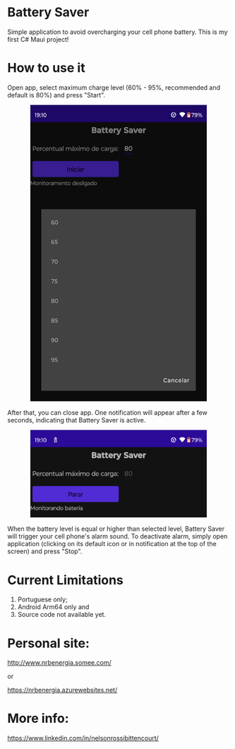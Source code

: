 # Battery Saver

Simple application to avoid overcharging your cell phone battery. This is my first C# Maui project!

# How to use it

Open app, select maximum charge level (60% - 95%, recommended and default is 80%) and press "Start".

<p align="center">
<img src="images/battery_saver_level_selection.png" width="400" >
</p>

After that, you can close app. One notification will appear after a few seconds, indicating that Battery Saver is active.

<p align="center">
<img src="images/battery_saver_running_service.png" width="400" >
</p>


When the battery level is equal or higher than selected level, Battery Saver will trigger your cell phone's alarm sound. To deactivate alarm, simply open application (clicking on its default icon or in notification at the top of the screen) and press "Stop".

# Current Limitations

1) Portuguese only;
2) Android Arm64 only and
3) Source code not available yet.


# Personal site:
http://www.nrbenergia.somee.com/  

or

https://nrbenergia.azurewebsites.net/

# More info:
https://www.linkedin.com/in/nelsonrossibittencourt/
